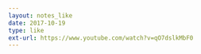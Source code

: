 ```yaml
---
layout: notes_like
date: 2017-10-19
type: like
ext-url: https://www.youtube.com/watch?v=qO7dslkMbF0
---
```

